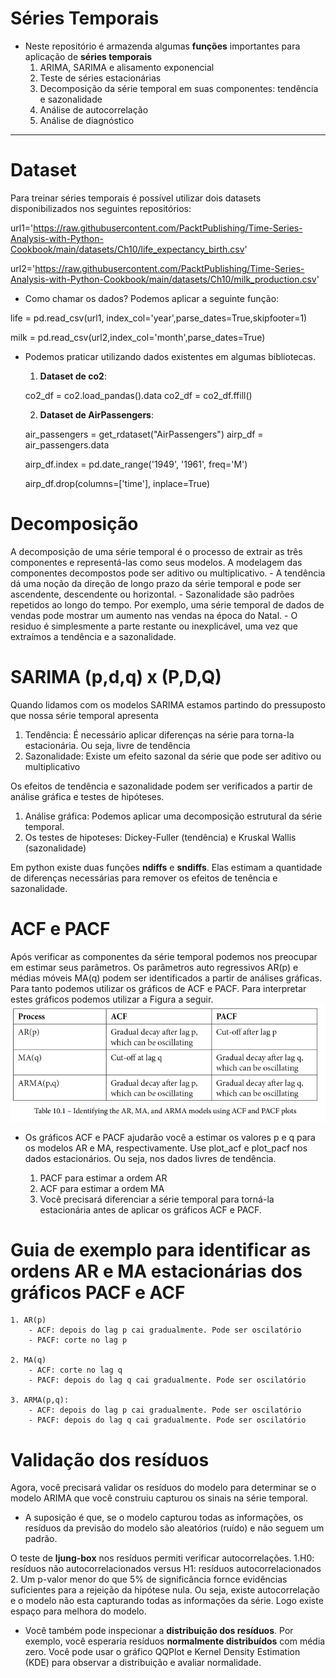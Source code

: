 # Séries Temporais

- Neste repositório é armazenda algumas **funções** importantes para aplicação de **séries temporais**
  1. ARIMA, SARIMA e alisamento exponencial
  2. Teste de séries estacionárias
  3. Decomposição da série temporal em suas componentes: tendência e sazonalidade
  4. Análise de autocorrelação
  5. Análise de diagnóstico
---
# Dataset

Para treinar séries temporais é possível utilizar dois datasets disponibilizados nos seguintes repositórios:

url1='https://raw.githubusercontent.com/PacktPublishing/Time-Series-Analysis-with-Python-Cookbook/main/datasets/Ch10/life_expectancy_birth.csv'

url2='https://raw.githubusercontent.com/PacktPublishing/Time-Series-Analysis-with-Python-Cookbook/main/datasets/Ch10/milk_production.csv'

 - Como chamar os dados? Podemos aplicar a seguinte função:

  life = pd.read_csv(url1, index_col='year',parse_dates=True,skipfooter=1)

  milk = pd.read_csv(url2,index_col='month',parse_dates=True)
                   
- Podemos praticar utilizando dados existentes em algumas bibliotecas.

  1. **Dataset de co2**:  
  
  co2_df = co2.load_pandas().data
  co2_df = co2_df.ffill()

  2. **Dataset de AirPassengers**:
  
  air_passengers = get_rdataset("AirPassengers")
  airp_df = air_passengers.data
  
  airp_df.index = pd.date_range('1949', '1961', freq='M')
  
  airp_df.drop(columns=['time'], inplace=True)                  

# Decomposição

A decomposição de uma série temporal é o processo de extrair as três componentes e representá-las como seus modelos. A modelagem das componentes decompostos pode ser aditivo ou multiplicativo.
    - A tendência dá uma noção da direção de longo prazo da série temporal e pode ser ascendente, descendente ou horizontal.
    - Sazonalidade são padrões repetidos ao longo do tempo. Por exemplo, uma série temporal de dados de vendas pode mostrar um aumento nas vendas na época do Natal.
    - O residuo é simplesmente a parte restante ou inexplicável, uma vez que extraímos a tendência e a sazonalidade.

# SARIMA (p,d,q) x (P,D,Q)

Quando lidamos com os modelos SARIMA estamos partindo do pressuposto que nossa série temporal apresenta
  1. Tendência: É necessário aplicar diferenças na série para torna-la estacionária. Ou seja, livre de tendência
  2. Sazonalidade: Existe um efeito sazonal da série que pode ser aditivo ou multiplicativo
  
Os efeitos de tendência e sazonalidade podem ser verificados a partir de análise gráfica e testes de hipóteses.
  1. Análise gráfica: Podemos aplicar uma decomposição estrutural da série temporal.
  2. Os testes de hipoteses: Dickey-Fuller (tendência) e Kruskal Wallis (sazonalidade)
  
  Em python existe duas funções **ndiffs** e **sndiffs**. Elas estimam a quantidade de diferenças necessárias para remover os efeitos de tenência e sazonalidade.
  
  # ACF e PACF 
  
  Após verificar as componentes da série temporal podemos nos preocupar em estimar seus parâmetros. Os parâmetros auto regressivos AR(p) e médias móveis MA(q) podem
  ser identificados a partir de  análises gráficas. Para tanto podemos utilizar os gráficos de ACF e PACF. Para interpretar estes gráficos podemos utilizar a Figura a seguir.
![(1-3) Curriculo_saul_dnc.jpg](https://github.com/StunKnife/Time_Series/blob/main/guia_PACF_ACF.png)

 * Os gráficos ACF e PACF ajudarão você a estimar os valores p e q para os modelos AR e MA, respectivamente. Use plot_acf e plot_pacf nos dados estacionários. Ou seja, nos dados livres de tendência.

    1. PACF para estimar a ordem AR 
    2. ACF para estimar a ordem MA
    3. Você precisará diferenciar a série temporal para torná-la estacionária antes de aplicar os gráficos ACF e PACF.

# Guia de exemplo para identificar as ordens AR e MA estacionárias dos gráficos PACF e ACF
    1. AR(p)
        - ACF: depois do lag p cai gradualmente. Pode ser oscilatório
        - PACF: corte no lag p

    2. MA(q)
        - ACF: corte no lag q
        - PACF: depois do lag q cai gradualmente. Pode ser oscilatório

    3. ARMA(p,q): 
        - ACF: depois do lag p cai gradualmente. Pode ser oscilatório
        - PACF: depois do lag q cai gradualmente. Pode ser oscilatório

  
  # Validação dos resíduos
  
Agora, você precisará validar os resíduos do modelo para determinar se o modelo ARIMA que você construiu capturou os sinais na série temporal.
  - A suposição é que, se o modelo capturou todas as informações, os resíduos da previsão do modelo são aleatórios (ruído) e não seguem um padrão. 

O teste de **ljung-box** nos resíduos permiti verificar autocorrelações.
  1.H0: resíduos não autocorrelacionados    versus    H1: resíduos autocorrelacionados
  2. Um p-valor menor do que 5% de significância fornce evidências suficientes para a rejeição da hipótese nula. Ou seja, existe autocorrelação e o modelo não esta capturando todas as informações da série. Logo existe espaço para melhora do modelo.

- Você também pode inspecionar a **distribuição dos resíduos**. Por exemplo, você esperaria resíduos **normalmente distribuídos** com média zero. Você pode usar o gráfico QQPlot e Kernel Density Estimation (KDE) para observar a distribuição e avaliar normalidade. 

